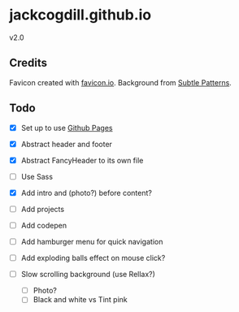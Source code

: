 # jackcogdill.github.io
v2.0

## Credits

Favicon created with [favicon.io](https://favicon.io/).
Background from [Subtle Patterns](https://www.toptal.com/designers/subtlepatterns/).

## Todo

- [x] Set up to use [Github Pages](https://github.com/facebook/create-react-app/blob/master/packages/react-scripts/template/README.md#github-pages)
- [x] Abstract header and footer
- [x] Abstract FancyHeader to its own file
- [ ] Use Sass

- [x] Add intro and (photo?) before content?
- [ ] Add projects
- [ ] Add codepen

- [ ] Add hamburger menu for quick navigation
- [ ] Add exploding balls effect on mouse click?
- [ ] Slow scrolling background (use Rellax?)
    - [ ] Photo?
    - [ ] Black and white vs Tint pink
